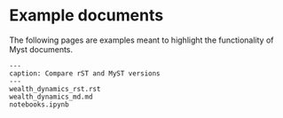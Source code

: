 # Example documents

The following pages are examples meant to highlight the functionality of
Myst documents.

```{toctree}
---
caption: Compare rST and MyST versions
---
wealth_dynamics_rst.rst
wealth_dynamics_md.md
notebooks.ipynb
```
